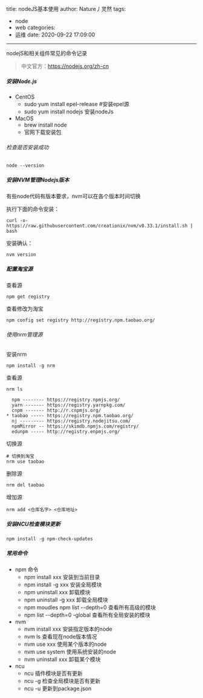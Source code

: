 title: nodeJS基本使用
author: Nature丿灵然
tags:
  - node
  - web
categories:
  - 运维
date: 2020-09-22 17:09:00
---
nodejS和相关组件常见的命令记录
<!--more-->

> 中文官方：<https://nodejs.org/zh-cn>

##### 安装Node.js

- CentOS
  - sudo yum install epel-release #安装epel源
  - sudo yum install nodejs 安装nodeJs
- MacOS
  - brew install node
  - 官网下载安装包

###### 检查是否安装成功

```shell
node --version
```

##### 安装NVM管理Nodejs版本

有些node代码有版本要求，nvm可以在各个版本时间切换

执行下面的命令安装：

```shell
curl -o- https://raw.githubusercontent.com/creationix/nvm/v0.33.1/install.sh | bash
```

安装确认：

```shell
nvm version
```

##### 配置淘宝源

查看源

```shell
npm get registry
```

查看修改为淘宝

```shell
npm config set registry http://registry.npm.taobao.org/
```

###### 使用nrm管理源

安装nrm

```shell
npm install -g nrm
```

查看源

```shell
nrm ls

  npm -------- https://registry.npmjs.org/
  yarn ------- https://registry.yarnpkg.com/
  cnpm ------- http://r.cnpmjs.org/
* taobao ----- https://registry.npm.taobao.org/
  nj --------- https://registry.nodejitsu.com/
  npmMirror -- https://skimdb.npmjs.com/registry/
  edunpm ----- http://registry.enpmjs.org/
```

切换源

```shell
# 切换到淘宝
nrm use taobao
```

删除源

```shell
nrm del taobao
```

增加源

```shell
nrm add <仓库名字> <仓库地址>
```

##### 安装NCU检查模块更新

```shell
npm install -g npm-check-updates
```

##### 常用命令

- npm 命令
  - npm install xxx 安装到当前目录
  - npm install -g xxx 安装全局模块
  - npm uninstall xxx 卸载模块
  - npm uninstall -g  xxx 卸载全局模块
  - npm moudles npm list --depth=0 查看所有高级的模块
  - npm list --depth=0 -global 查看所有全局安装的模块
- nvm
  - nvm install xxx 安装指定版本的node
  - nvm ls 查看现在node版本情况
  - nvm use xxx 使用某个版本的node
  - nvm use system 使用系统安装的node
  - nvm uninstall xxx 卸载某个模块
- ncu
  - ncu 插件模块是否有更新
  - ncu -g 检查全局模块是否有更新
  - ncu -u 更新到package.json
  